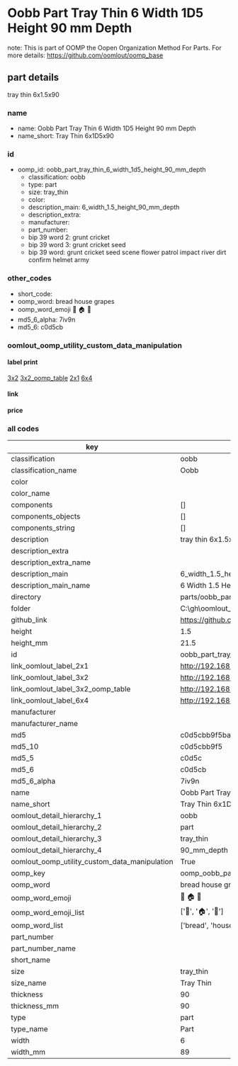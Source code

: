 # Oobb Part Tray Thin 6 Width 1D5 Height 90 mm Depth  

note: This is part of OOMP the Oopen Organization Method For Parts. For more details: https://github.com/oomlout/oomp_base

##  part details
  



tray thin 6x1.5x90



### name
* name: Oobb Part Tray Thin 6 Width 1D5 Height 90 mm Depth
* name_short: Tray Thin 6x1D5x90 
### id
* oomp_id: oobb_part_tray_thin_6_width_1d5_height_90_mm_depth
  * classification: oobb
  * type: part
  * size: tray_thin
  * color: 
  * description_main: 6_width_1.5_height_90_mm_depth
  * description_extra: 
  * manufacturer: 
  * part_number: 
  * bip 39 word 2: grunt cricket
  * bip 39 word 3: grunt cricket seed
  * bip 39 word: grunt cricket seed scene flower patrol impact river dirt confirm helmet army

### other_codes
* short_code: 
* oomp_word: bread house grapes
* oomp_word_emoji :bread: :house: :grapes:
* md5_6_alpha: 7iv9n
* md5_6: c0d5cb






### oomlout_oomp_utility_custom_data_manipulation
#### label print
[3x2](http://192.168.1.245:1112/?label=oomp%207iv9n)
[3x2_oomp_table](http://192.168.1.108:1112/?label=oomp%207iv9n)
[2x1](http://192.168.1.242:1112/?label=oomp%207iv9n)
[6x4](http://192.168.1.55:1112/?label=oomp%207iv9n)    

#### link

                              

#### price







### all codes 
| key | value |  
| --- | --- |  
| classification | oobb |  
| classification_name | Oobb |  
| color |  |  
| color_name |  |  
| components | [] |  
| components_objects | [] |  
| components_string | [] |  
| description | tray thin 6x1.5x90 |  
| description_extra |  |  
| description_extra_name |  |  
| description_main | 6_width_1.5_height_90_mm_depth |  
| description_main_name | 6 Width 1.5 Height 90 mm Depth |  
| directory | parts/oobb_part_tray_thin_6_width_1d5_height_90_mm_depth |  
| folder | C:\gh\oomlout_oobb_version_4_generated_parts\parts\oobb_part_tray_thin_6_width_1d5_height_90_mm_depth |  
| github_link | https://github.com/oomlout/oomlout_oomp_part_src/tree/main/parts/oobb_part_tray_thin_6_width_1d5_height_90_mm_depth |  
| height | 1.5 |  
| height_mm | 21.5 |  
| id | oobb_part_tray_thin_6_width_1d5_height_90_mm_depth |  
| link_oomlout_label_2x1 | http://192.168.1.242:1112/?label=oomp%207iv9n |  
| link_oomlout_label_3x2 | http://192.168.1.245:1112/?label=oomp%207iv9n |  
| link_oomlout_label_3x2_oomp_table | http://192.168.1.108:1112/?label=oomp%207iv9n |  
| link_oomlout_label_6x4 | http://192.168.1.55:1112/?label=oomp%207iv9n |  
| manufacturer |  |  
| manufacturer_name |  |  
| md5 | c0d5cbb9f5bace3a84accc0985ccdb39 |  
| md5_10 | c0d5cbb9f5 |  
| md5_5 | c0d5c |  
| md5_6 | c0d5cb |  
| md5_6_alpha | 7iv9n |  
| name | Oobb Part Tray Thin 6 Width 1D5 Height 90 mm Depth |  
| name_short | Tray Thin 6x1D5x90  |  
| oomlout_detail_hierarchy_1 | oobb |  
| oomlout_detail_hierarchy_2 | part |  
| oomlout_detail_hierarchy_3 | tray_thin |  
| oomlout_detail_hierarchy_4 | 90_mm_depth |  
| oomlout_oomp_utility_custom_data_manipulation | True |  
| oomp_key | oomp_oobb_part_tray_thin_6_width_1d5_height_90_mm_depth |  
| oomp_word | bread house grapes |  
| oomp_word_emoji | :bread: :house: :grapes: |  
| oomp_word_emoji_list | [':bread:', ':house:', ':grapes:'] |  
| oomp_word_list | ['bread', 'house', 'grapes'] |  
| part_number |  |  
| part_number_name |  |  
| short_name |  |  
| size | tray_thin |  
| size_name | Tray Thin |  
| thickness | 90 |  
| thickness_mm | 90 |  
| type | part |  
| type_name | Part |  
| width | 6 |  
| width_mm | 89 |  
